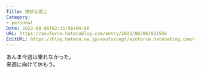 ```yaml
---
Title: 微妙な感じ
Category:
- personal
Date: 2022-08-06T02:15:56+09:00
URL: https://asuforce.hatenablog.com/entry/2022/08/06/021556
EditURL: https://blog.hatena.ne.jp/asuforcegt/asuforce.hatenablog.com/atom/entry/4207112889906117449
---
```


あんま今週は乗れなかった。  
来週に向けて休もう。

